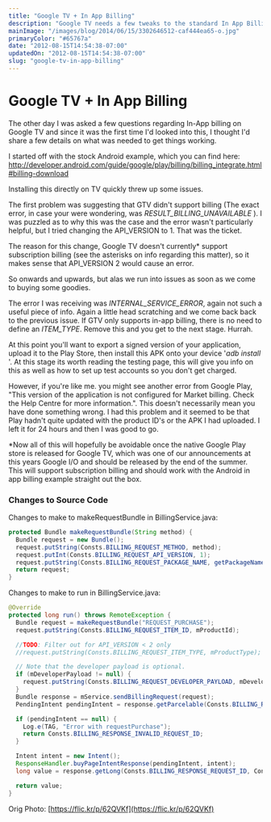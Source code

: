 ```yaml
---
title: "Google TV + In App Billing"
description: "Google TV needs a few tweaks to the standard In App Billing example for Android to get it working."
mainImage: "/images/blog/2014/06/15/3302646512-caf444ea65-o.jpg"
primaryColor: "#65767a"
date: "2012-08-15T14:54:38-07:00"
updatedOn: "2012-08-15T14:54:38-07:00"
slug: "google-tv-in-app-billing"
---
```


# Google TV + In App Billing

The other day I was asked a few questions regarding In-App billing on Google TV and since it was the first time I'd looked into this, I thought I'd share a few details on what was needed to get things working.

I started off with the stock Android example, which you can find here: <http://developer.android.com/guide/google/play/billing/billing_integrate.html#billing-download>

Installing this directly on TV quickly threw up some issues.

The first problem was suggesting that GTV didn't support billing (The exact error, in case your were wondering, was _RESULT_BILLING_UNAVAILABLE_ ). I was puzzled as to why this was the case and the error wasn't particularly helpful, but I tried changing the API_VERSION to 1. That was the ticket.

The reason for this change, Google TV doesn't currently* support subscription billing (see the asterisks on info regarding this matter), so it makes sense that API_VERSION 2 would cause an error.

So onwards and upwards, but alas we run into issues as soon as we come to buying some goodies.

The error I was receiving was _INTERNAL_SERVICE_ERROR_, again not such a useful piece of info. Again a little head scratching and we come back back to the previous issue. If GTV only supports in-app billing, there is no need to define an _ITEM_TYPE_. Remove this and you get to the next stage. Hurrah.

At this point you'll want to export a signed version of your application, upload it to the Play Store, then install this APK onto your device '_adb install <Directory to Signed APK>_'. At this stage its worth reading the testing page, this will give you info on this as well as how to set up test accounts so you don't get charged.

However, if you're like me. you might see another error from Google Play, "This version of the application is not configured for Market billing. Check the Help Centre for more information.". This doesn't necessarily mean you have done something wrong. I had this problem and it seemed to be that Play hadn't quite updated with the product ID's or the APK I had uploaded. I left it for 24 hours and then I was good to go.

*Now all of this will hopefully be avoidable once the native Google Play store is released for Google TV, which was one of our announcements at this years Google I/O and should be released by the end of the summer. This will support subscription billing and should work with the Android in app billing example straight out the box.

### Changes to Source Code

Changes to make to makeRequestBundle in  BillingService.java:

```java
protected Bundle makeRequestBundle(String method) {
  Bundle request = new Bundle();
  request.putString(Consts.BILLING_REQUEST_METHOD, method);
  request.putInt(Consts.BILLING_REQUEST_API_VERSION, 1);
  request.putString(Consts.BILLING_REQUEST_PACKAGE_NAME, getPackageName());
  return request;
}
```

Changes to make to run in BillingService.java:

```java
@Override
protected long run() throws RemoteException {
  Bundle request = makeRequestBundle("REQUEST_PURCHASE");
  request.putString(Consts.BILLING_REQUEST_ITEM_ID, mProductId);

  //TODO: Filter out for API_VERSION < 2 only
  //request.putString(Consts.BILLING_REQUEST_ITEM_TYPE, mProductType);

  // Note that the developer payload is optional.
  if (mDeveloperPayload != null) {
    request.putString(Consts.BILLING_REQUEST_DEVELOPER_PAYLOAD, mDeveloperPayload);
  }
  Bundle response = mService.sendBillingRequest(request);
  PendingIntent pendingIntent = response.getParcelable(Consts.BILLING_RESPONSE_PURCHASE_INTENT);

  if (pendingIntent == null) {
    Log.e(TAG, "Error with requestPurchase");
    return Consts.BILLING_RESPONSE_INVALID_REQUEST_ID;
  }

  Intent intent = new Intent();
  ResponseHandler.buyPageIntentResponse(pendingIntent, intent);
  long value = response.getLong(Consts.BILLING_RESPONSE_REQUEST_ID, Consts.BILLING_RESPONSE_INVALID_REQUEST_ID);

  return value;
}
```

Orig Photo: [https://flic.kr/p/62QVKf](https://flic.kr/p/62QVKf)